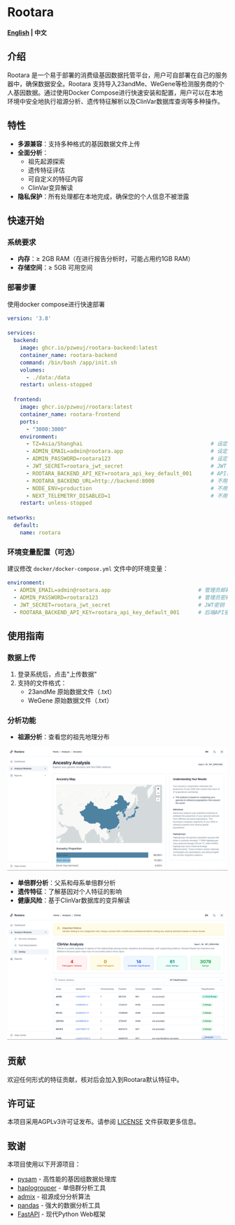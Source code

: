 # Rootara

**[English](README.md) | 中文**

## 介绍
Rootara 是一个易于部署的消费级基因数据托管平台，用户可自部署在自己的服务器中，确保数据安全。Rootara 支持导入23andMe、WeGene等检测服务商的个人基因数据。通过使用Docker Compose进行快速安装和配置，用户可以在本地环境中安全地执行祖源分析、遗传特征解析以及ClinVar数据库查询等多种操作。

## 特性
- **多源兼容**：支持多种格式的基因数据文件上传
- **全面分析**：
  - 祖先起源探索
  - 遗传特征评估
  - 可自定义的特征内容
  - ClinVar变异解读
- **隐私保护**：所有处理都在本地完成，确保您的个人信息不被泄露

## 快速开始
### 系统要求
- **内存**：≥ 2GB RAM（在进行报告分析时，可能占用约1GB RAM）
- **存储空间**：≥ 5GB 可用空间

### 部署步骤

使用docker compose进行快速部署

```yaml
version: '3.8'

services:
  backend:
    image: ghcr.io/pzweuj/rootara-backend:latest
    container_name: rootara-backend
    command: /bin/bash /app/init.sh
    volumes:
      - ./data:/data
    restart: unless-stopped

  frontend:
    image: ghcr.io/pzweuj/rootara:latest
    container_name: rootara-frontend
    ports:
      - "3000:3000"
    environment:
      - TZ=Asia/Shanghai                                         # 设定时区
      - ADMIN_EMAIL=admin@rootara.app                            # 设定登录账户
      - ADMIN_PASSWORD=rootara123                                # 设定登录密码
      - JWT_SECRET=rootara_jwt_secret                            # JWT
      - ROOTARA_BACKEND_API_KEY=rootara_api_key_default_001      # API密钥
      - ROOTARA_BACKEND_URL=http://backend:8000                  # 不用改
      - NODE_ENV=production                                      # 不用改
      - NEXT_TELEMETRY_DISABLED=1                                # 不用改
    restart: unless-stopped

networks:
  default:
    name: rootara
```


### 环境变量配置（可选）
建议修改 `docker/docker-compose.yml` 文件中的环境变量：

```yaml
environment:
  - ADMIN_EMAIL=admin@rootara.app                            # 管理员邮箱
  - ADMIN_PASSWORD=rootara123                                # 管理员密码
  - JWT_SECRET=rootara_jwt_secret                            # JWT密钥
  - ROOTARA_BACKEND_API_KEY=rootara_api_key_default_001      # 后端API密钥
```

## 使用指南

### 数据上传
1. 登录系统后，点击"上传数据"
2. 支持的文件格式：
   - 23andMe 原始数据文件（.txt）
   - WeGene 原始数据文件（.txt）

### 分析功能
- **祖源分析**：查看您的祖先地理分布

![ancestry](public/Rootara_Ancestry.png)


- **单倍群分析**：父系和母系单倍群分析
- **遗传特征**：了解基因对个人特征的影响
- **健康风险**：基于ClinVar数据库的变异解读

![clinvar](public/Rootara_Clinvar.png)

## 贡献
欢迎任何形式的特征贡献，核对后会加入到Rootara默认特征中。

## 许可证
本项目采用AGPLv3许可证发布。请参阅 [LICENSE](LICENSE) 文件获取更多信息。

## 致谢
本项目使用以下开源项目：
- [pysam](https://pysam.readthedocs.io/en/latest/index.html) - 高性能的基因组数据处理库
- [haplogrouper](https://gitlab.com/bio_anth_decode/haploGrouper) - 单倍群分析工具
- [admix](https://github.com/stevenliuyi/admix) - 祖源成分分析算法
- [pandas](https://pandas.pydata.org/) - 强大的数据分析工具
- [FastAPI](https://fastapi.tiangolo.com/) - 现代Python Web框架


